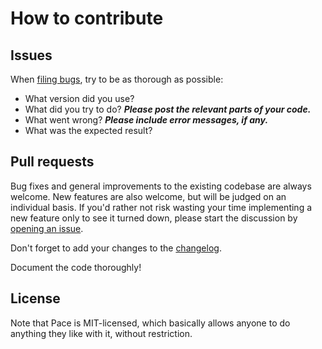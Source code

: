 # How to contribute


## Issues

When [filing bugs](https://github.com/matthiasmullie/connect-iq-datafield-calories-equivalent/issues/new),
try to be as thorough as possible:
* What version did you use?
* What did you try to do? ***Please post the relevant parts of your code.***
* What went wrong? ***Please include error messages, if any.***
* What was the expected result?


## Pull requests

Bug fixes and general improvements to the existing codebase are always welcome.
New features are also welcome, but will be judged on an individual basis. If
you'd rather not risk wasting your time implementing a new feature only to see
it turned down, please start the discussion by
[opening an issue](https://github.com/matthiasmullie/connect-iq-datafield-calories-equivalent/issues/new).

Don't forget to add your changes to the [changelog](CHANGELOG.md).

Document the code thoroughly!


## License

Note that Pace is MIT-licensed, which basically allows anyone to do
anything they like with it, without restriction.
